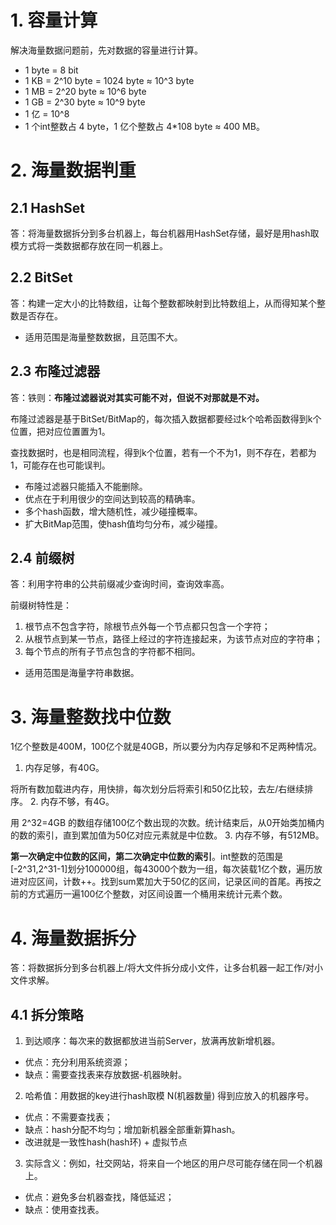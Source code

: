 # 1. 容量计算
解决海量数据问题前，先对数据的容量进行计算。
- 1 byte = 8 bit
- 1 KB = 2^10 byte = 1024 byte ≈ 10^3 byte
- 1 MB = 2^20 byte ≈ 10^6 byte
- 1 GB = 2^30 byte ≈ 10^9 byte
- 1 亿 = 10^8
- 1 个int整数占 4 byte，1 亿个整数占 4*108 byte ≈ 400 MB。


# 2. 海量数据判重
## 2.1 HashSet
答：将海量数据拆分到多台机器上，每台机器用HashSet存储，最好是用hash取模方式将一类数据都存放在同一机器上。

## 2.2 BitSet
答：构建一定大小的比特数组，让每个整数都映射到比特数组上，从而得知某个整数是否存在。
- 适用范围是海量整数数据，且范围不大。

## 2.3 布隆过滤器
答：铁则：**布隆过滤器说对其实可能不对，但说不对那就是不对。**

布隆过滤器是基于BitSet/BitMap的，每次插入数据都要经过k个哈希函数得到k个位置，把对应位置置为1。

查找数据时，也是相同流程，得到k个位置，若有一个不为1，则不存在，若都为1，可能存在也可能误判。

- 布隆过滤器只能插入不能删除。
- 优点在于利用很少的空间达到较高的精确率。
- 多个hash函数，增大随机性，减少碰撞概率。
- 扩大BitMap范围，使hash值均匀分布，减少碰撞。

## 2.4 前缀树
答：利用字符串的公共前缀减少查询时间，查询效率高。

前缀树特性是：
1. 根节点不包含字符，除根节点外每一个节点都只包含一个字符；
2. 从根节点到某一节点，路径上经过的字符连接起来，为该节点对应的字符串；
3. 每个节点的所有子节点包含的字符都不相同。

- 适用范围是海量字符串数据。


# 3. 海量整数找中位数
1亿个整数是400M，100亿个就是40GB，所以要分为内存足够和不足两种情况。

1. 内存足够，有40G。

将所有数加载进内存，用快排，每次划分后将索引和50亿比较，去左/右继续排序。
2. 内存不够，有4G。

用 2^32=4GB 的数组存储100亿个数出现的次数。统计结束后，从0开始类加桶内的数的索引，直到累加值为50亿对应元素就是中位数。
3. 内存不够，有512MB。

**第一次确定中位数的区间，第二次确定中位数的索引**。int整数的范围是[-2\^31,2\^31-1]划分100000组，每43000个数为一组，每次装载1亿个数，遍历放进对应区间，计数++。找到sum累加大于50亿的区间，记录区间的首尾。再按之前的方式遍历一遍100亿个整数，对区间设置一个桶用来统计元素个数。


# 4. 海量数据拆分
答：将数据拆分到多台机器上/将大文件拆分成小文件，让多台机器一起工作/对小文件求解。
## 4.1 拆分策略
1. 到达顺序：每次来的数据都放进当前Server，放满再放新增机器。
- 优点：充分利用系统资源；
- 缺点：需要查找表来存放数据-机器映射。
2. 哈希值：用数据的key进行hash取模 N(机器数量) 得到应放入的机器序号。
- 优点：不需要查找表；
- 缺点：hash分配不均匀；增加新机器全部重新算hash。
- 改进就是一致性hash(hash环) + 虚拟节点
3. 实际含义：例如，社交网站，将来自一个地区的用户尽可能存储在同一个机器上。
- 优点：避免多台机器查找，降低延迟；
- 缺点：使用查找表。





